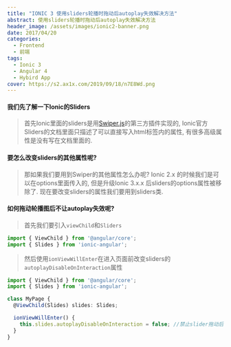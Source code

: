 ```yaml
---
title: "IONIC 3 使用sliders轮播时拖动后autoplay失效解决方法"
abstract: 使用sliders轮播时拖动后autoplay失效解决方法
header_image: /assets/images/ionic2-banner.png
date: 2017/04/20
categories:
  - Frontend
  - 前端
tags:
  - Ionic 3
  - Angular 4
  - Hybird App
cover: https://s2.ax1x.com/2019/09/18/n7E8Wd.png
---
```


#### 我们先了解一下Ionic的Sliders

> 首先Ionic里面的sliders是用[Swiper.js](http://idangero.us/swiper/api/#.WPhzbPB96Uk)的第三方插件实现的, Ionic官方Sliders的文档里面只描述了可以直接写入html标签内的属性, 有很多高级属性是没有写在文档里面的. 

#### 要怎么改变sliders的其他属性呢?

> 那如果我们要用到Swiper的其他属性怎么办呢? Ionic 2.x 的时候我们是可以在options里面传入的, 但是升级Ionic 3.x.x 后sliders的options属性被移除了. 现在要改变sliders的属性我们要用到sliders类. 

#### 如何拖动轮播图后不让autoplay失效呢?

> 首先我们要引入```viewChild```和```Sliders```

```typescript
import { ViewChild } from '@angular/core';
import { Slides } from 'ionic-angular';

```

> 然后使用```ionViewWillEnter```在进入页面前改变sliders的```autoplayDisableOnInteraction```属性

```typescript
import { ViewChild } from '@angular/core';
import { Slides } from 'ionic-angular';

class MyPage {
  @ViewChild(Slides) slides: Slides;

  ionViewWillEnter() {
    this.slides.autoplayDisableOnInteraction = false; //禁止slider拖动后autoPlay失效
  }
}
```
